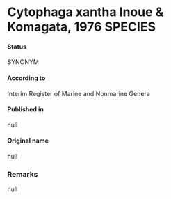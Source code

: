 # Cytophaga xantha Inoue & Komagata, 1976 SPECIES

#### Status
SYNONYM

#### According to
Interim Register of Marine and Nonmarine Genera

#### Published in
null

#### Original name
null

### Remarks
null